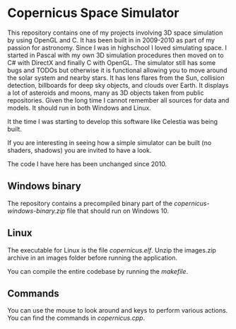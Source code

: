 # Copernicus Space Simulator
This repository contains one of my projects involving 3D space simulation by using OpenGL and C. It has been built in in 2009-2010 as part of my passion for astronomy. Since I was in highschool I loved simulating space. I started in Pascal with my own 3D simulation procedures then moved on to C# with DirectX and finally C with OpenGL. The simulator still has some bugs and TODOs but otherwise it is functional allowing you to move around the solar system and nearby stars. It has lens flares from the Sun, collision detection, billboards for deep sky objects, and clouds over Earth. It displays a lot of asteroids and moons, many as 3D objects taken from public repositories. Given the long time I cannot remember all sources for data and models. It should run in both Windows and Linux.

It the time I was starting to develop this software like Celestia was being built.

If you are interesting in seeing how a simple simulator can be built (no shaders, shadows) you are invited to have a look.

The code I have here has been unchanged since 2010.

## Windows binary

The repository contains a precompiled binary part of the *copernicus-windows-binary.zip* file that should run on Windows 10.

## Linux

The executable for Linux is the file *copernicus.elf*. Unzip the images.zip archive in an images folder before running the application.

You can compile the entire codebase by running the *makefile*.

## Commands

You can use the mouse to look around and keys to perform various actions. You can find the commands in *copernicus.cpp*.
